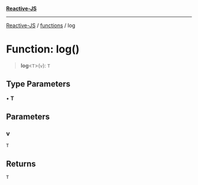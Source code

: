 [**Reactive-JS**](../../README.md)

***

[Reactive-JS](../../README.md) / [functions](../README.md) / log

# Function: log()

> **log**\<`T`\>(`v`): `T`

## Type Parameters

• **T**

## Parameters

### v

`T`

## Returns

`T`
